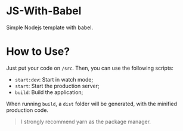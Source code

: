 # JS-With-Babel
Simple Nodejs template with babel.

# How to Use?
Just put your code on `/src`. Then, you can use the following scripts:
- `start:dev`: Start in watch mode;
- `start`: Start the production server;
- `build`: Build the application;

When running `build`, a `dist` folder will be generated, with the minified production code.
> I strongly recommend yarn as the package manager.
